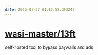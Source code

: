 ```yaml
---
date: 2025-07-27 01:15:58.303242
---
```


# [wasi-master/13ft](https://github.com/wasi-master/13ft)

self-hosted tool to bypass paywalls and ads